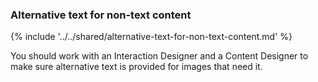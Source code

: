### Alternative text for non-text content

{% include '../../shared/alternative-text-for-non-text-content.md' %}

You should work with an Interaction Designer and a Content Designer to make sure alternative text is provided for images that need it.

